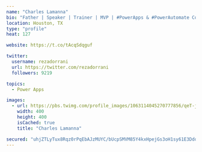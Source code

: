 ```yaml
---
name: "Charles Lamanna"
bio: "Father | Speaker | Trainer | MVP | #PowerApps & #PowerAutomate Community Super User | YouTuber Right-pointing triangle http://youtube.com/c/rezadorrani | Learn - Share - Clockwise rightwards and leftwards open circle arrows"
location: Houston, TX
type: "profile"
heat: 127

website: https://t.co/tAcqSdqguf

twitter:
  username: rezadorrani
  url: https://twitter.com/rezadorrani
  followers: 9219

topics:
  - Power Apps

images:
  - url: https://pbs.twimg.com/profile_images/1063114045270777856/qeT-jpWr_400x400.jpg
    width: 400
    height: 400
    isCached: true
    title: "Charles Lamanna"

secured: "uhjZTLyTux8Rqz0rPqEbAJzMUYC/bUcpSMVM85Y4kxHpejGs3oH1sy61E3DdqVNypU3QFGfWj+qrmEq8T/Rs8D2LVR5A3+ldj1n82YjSYJv3PXtZmkHfLZb+O4iu5osEk9ZolQxIOMMcGFGhtiMCoPBEERRxOB3qEflzcJCU9o3I4Ext0O/2DpHORG4dvmPtC5Cpbjioe3eJ5eAXx+qVvbuugaJ78B1xsquNTv6U7xEqlU9Q9m/+zoYsGSK9On3IZAvAg17VO2GN+L/PoC7ayRlkTT8BXiUYuAfxAA+w0Ca+MSSXtY7lyLq/CQPtkeEaqJ7tKTxvlUh/fP73Gexa9e54J4RESH3AQXTnEq7qmuNDhwu2KCOHGtmubfSi+LUPNkdgDBZe/5riDRgaVSJ39AzZxFr9MbWyNvnbpKrJxZY=;meqIi4BncYDVrcwToG954g=="
---
```


